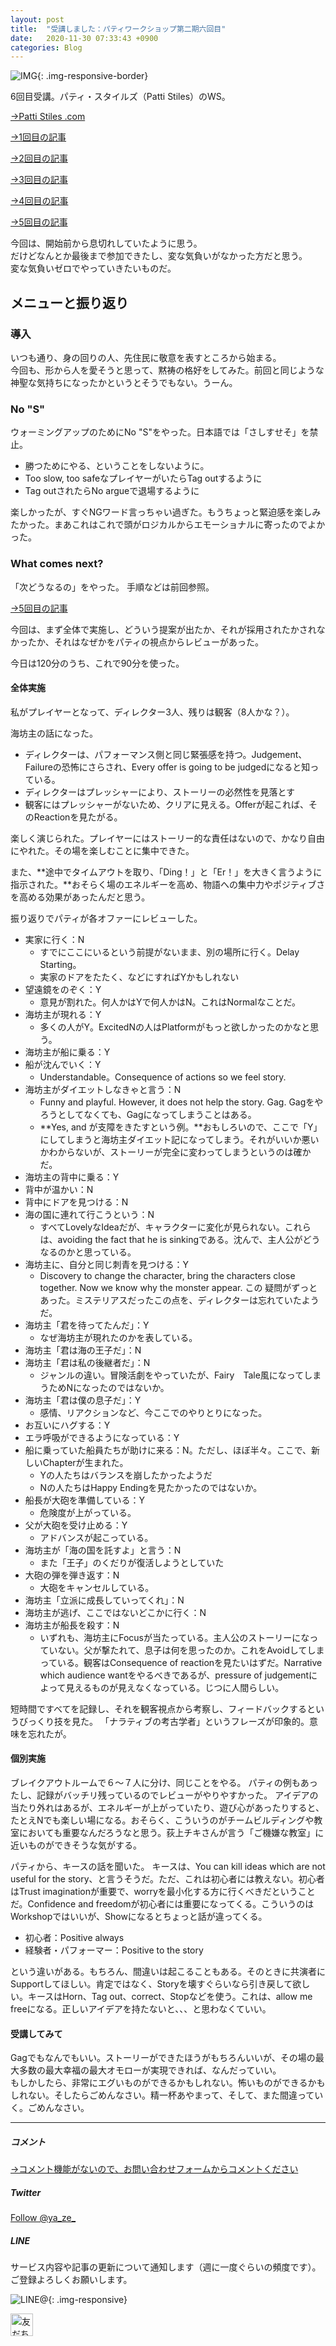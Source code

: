 ```yaml
---
layout: post
title:  "受講しました：パティワークショップ第二期六回目"
date:   2020-11-30 07:33:43 +0900
categories: Blog
---
```


![IMG]({{site.baseurl}}/img/20201130_01.jpg){: .img-responsive-border} 



6回目受講。パティ・スタイルズ（Patti Stiles）のWS。

[→Patti Stiles .com](https://www.pattistiles.com/)

[→1回目の記事]({{site.baseurl}}/blog/2020/10/26/PattiWS2-1/)

[→2回目の記事]({{site.baseurl}}/blog/2020/11/02/PattiWS2-2/)

[→3回目の記事]({{site.baseurl}}/blog/2020/11/09/PattiWS2-3/)

[→4回目の記事]({{site.baseurl}}/blog/2020/11/16/PattiWS2-4/)

[→5回目の記事]({{site.baseurl}}/blog/2020/11/23/PattiWS2-5/)

今回は、開始前から息切れしていたように思う。  
だけどなんとか最後まで参加できたし、変な気負いがなかった方だと思う。  
変な気負いゼロでやっていきたいものだ。


## メニューと振り返り

### 導入

いつも通り、身の回りの人、先住民に敬意を表すところから始まる。  
今回も、形から人を愛そうと思って、黙祷の格好をしてみた。前回と同じような神聖な気持ちになったかというとそうでもない。うーん。



### No "S"
ウォーミングアップのためにNo "S"をやった。日本語では「さしすせそ」を禁止。

- 勝つためにやる、ということをしないように。
- Too slow, too safeなプレイヤーがいたらTag outするように
- Tag outされたらNo argueで退場するように

楽しかったが、すぐNGワード言っちゃい過ぎた。もうちょっと緊迫感を楽しみたかった。まあこれはこれで頭がロジカルからエモーショナルに寄ったのでよかった。




### What comes next?

「次どうなるの」をやった。  手順などは前回参照。

[→5回目の記事]({{site.baseurl}}/blog/2020/11/23/PattiWS2-5/)

今回は、まず全体で実施し、どういう提案が出たか、それが採用されたかされなかったか、それはなぜかをパティの視点からレビューがあった。

今日は120分のうち、これで90分を使った。



#### 全体実施

私がプレイヤーとなって、ディレクター3人、残りは観客（8人かな？）。

海坊主の話になった。

- ディレクターは、パフォーマンス側と同じ緊張感を持つ。Judgement、Failureの恐怖にさらされ、Every offer is going to be judgedになると知っている。
- ディレクターはプレッシャーにより、ストーリーの必然性を見落とす
- 観客にはプレッシャーがないため、クリアに見える。Offerが起これば、そのReactionを見たがる。

楽しく演じられた。プレイヤーにはストーリー的な責任はないので、かなり自由にやれた。その場を楽しむことに集中できた。

また、**途中でタイムアウトを取り、「Ding！」と「Er！」を大きく言うように指示された。**おそらく場のエネルギーを高め、物語への集中力やポジティブさを高める効果があったんだと思う。

振り返りでパティが各オファーにレビューした。

- 実家に行く：N
  - すでにここにいるという前提がないまま、別の場所に行く。Delay Starting。
  - 実家のドアをたたく、などにすればYかもしれない
- 望遠鏡をのぞく：Y
  - 意見が割れた。何人かはYで何人かはN。これはNormalなことだ。
- 海坊主が現れる：Y
  - 多くの人がY。ExcitedNの人はPlatformがもっと欲しかったのかなと思う。
- 海坊主が船に乗る：Y
- 船が沈んでいく：Y
  - Understandable。Consequence of actions so we feel story.
- 海坊主がダイエットしなきゃと言う：N
  - Funny and playful. However, it does not help the story. Gag. Gagをやろうとしてなくても、Gagになってしまうことはある。
  - **Yes, and が支障をきたすという例。**おもしろいので、ここで「Y」にしてしまうと海坊主ダイエット記になってしまう。それがいいか悪いかわからないが、ストーリーが完全に変わってしまうというのは確かだ。
- 海坊主の背中に乗る：Y
- 背中が温かい：N
- 背中にドアを見つける：N
- 海の国に連れて行こうという：N
  - すべてLovelyなIdeaだが、キャラクターに変化が見られない。これらは、avoiding the fact that he is sinkingである。沈んで、主人公がどうなるのかと思っている。
- 海坊主に、自分と同じ刺青を見つける：Y
  - Discovery to change the character, bring the characters close together. Now we know why the monster appear. この
疑問がずっとあった。ミステリアスだったこの点を、ディレクターは忘れていたようだ。
- 海坊主「君を待ってたんだ」：Y
  - なぜ海坊主が現れたのかを表している。
- 海坊主「君は海の王子だ」：N
- 海坊主「君は私の後継者だ」：N
  - ジャンルの違い。冒険活劇をやっていたが、Fairy　Tale風になってしまうためNになったのではないか。
- 海坊主「君は僕の息子だ」：Y
  - 感情、リアクションなど、今ここでのやりとりになった。
- お互いにハグする：Y
- エラ呼吸ができるようになっている：Y
- 船に乗っていた船員たちが助けに来る：N。ただし、ほぼ半々。ここで、新しいChapterが生まれた。
  - Yの人たちはバランスを崩したかったようだ
  - Nの人たちはHappy Endingを見たかったのではないか。  
- 船長が大砲を準備している：Y
  - 危険度が上がっている。
- 父が大砲を受け止める：Y
  - アドバンスが起こっている。
- 海坊主が「海の国を託すよ」と言う：N
  - また「王子」のくだりが復活しようとしていた
- 大砲の弾を弾き返す：N
  - 大砲をキャンセルしている。
- 海坊主「立派に成長していってくれ」：N
- 海坊主が逃げ、ここではないどこかに行く：N
- 海坊主が船長を殺す：N
  - いずれも、海坊主にFocusが当たっている。主人公のストーリーになっていない。父が撃たれて、息子は何を思ったのか。これをAvoidしてしまっている。観客はConsequence of reactionを見たいはずだ。Narrative which audience wantをやるべきであるが、pressure of judgementによって見えるものが見えなくなっている。じつに人間らしい。

短時間ですべてを記録し、それを観客視点から考察し、フィードバックするというびっくり技を見た。
「ナラティブの考古学者」というフレーズが印象的。意味を忘れたが。


#### 個別実施

ブレイクアウトルームで６〜７人に分け、同じことをやる。
パティの例もあったし、記録がバッチリ残っているのでレビューがやりやすかった。
アイデアの当たり外れはあるが、エネルギーが上がっていたり、遊び心があったりすると、たとえNでも楽しい場になる。おそらく、こういうのがチームビルディングや教室においても重要なんだろうなと思う。荻上チキさんが言う「ご機嫌な教室」に近いものができそうな気がする。

パティから、キースの話を聞いた。
キースは、You can kill ideas which are not useful for the story、と言うそうだ。ただ、これは初心者には教えない。初心者はTrust imaginationが重要で、worryを最小化する方に行くべきだということだ。Confidence and freedomが初心者には重要になってくる。こういうのはWorkshopではいいが、Showになるとちょっと話が違ってくる。

- 初心者：Positive always
- 経験者・パフォーマー：Positive to the story

という違いがある。もちろん、間違いは起こることもある。そのときに共演者にSupportしてほしい。肯定ではなく、Storyを壊すぐらいなら引き戻して欲しい。キースはHorn、Tag out、correct、Stopなどを使う。これは、allow me freeになる。正しいアイデアを持たないと、、、と思わなくていい。

#### 受講してみて

Gagでもなんでもいい。ストーリーができたほうがもちろんいいが、その場の最大多数の最大幸福の最大オモローが実現できれば、なんだっていい。  
もしかしたら、非常にエグいものができるかもしれない。怖いものができるかもしれない。そしたらごめんなさい。精一杯あやまって、そして、また間違っていく。ごめんなさい。





---
##### コメント
[→コメント機能がないので、お問い合わせフォームからコメントください]({{site.baseurl}}/docs/contact/)

##### Twitter

<a href="https://twitter.com/ya_ze_?ref_src=twsrc%5Etfw" class="twitter-follow-button" data-show-count="false">Follow @ya_ze_</a><script async src="https://platform.twitter.com/widgets.js" charset="utf-8"></script>


##### LINE

サービス内容や記事の更新について通知します（週に一度ぐらいの頻度です）。
ご登録よろしくお願いします。

![LINE@]({{site.baseurl}}/img/lineat.png){: .img-responsive}

<a href="https://line.me/R/ti/p/%40tqt3140x"><img height="36" border="0" alt="友だち追加" src="https://scdn.line-apps.com/n/line_add_friends/btn/ja.png"></a> 
